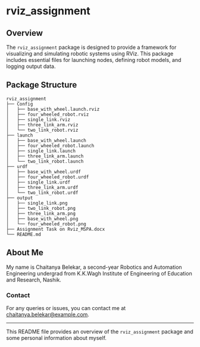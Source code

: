 # rviz_assignment

## Overview
The `rviz_assignment` package is designed to provide a framework for visualizing and simulating robotic systems using RViz. This package includes essential files for launching nodes, defining robot models, and logging output data.

## Package Structure
```
rviz_assignment
├── Config
│   ├── base_with_wheel.launch.rviz
│   ├── four_wheeled_robot.rviz
│   ├── single_link.rviz
│   ├── three_link_arm.rviz
│   └── two_link_robot.rviz
├── launch
│   ├── base_with_wheel.launch
│   ├── four_wheeled_robot.launch
│   ├── single_link.launch
│   ├── three_link_arm.launch
│   └── two_link_robot.launch
├── urdf
│   ├── base_with_wheel.urdf
│   ├── four_wheeled_robot.urdf
│   ├── single_link.urdf
│   ├── three_link_arm.urdf
│   └── two_link_robot.urdf
├── output
│   ├── single_link.png
│   ├── two_link_robot.png
│   ├── three_link_arm.png
│   ├── base_with_wheel.png
│   └── four_wheeled_robot.png
├── Assignment Task on Rviz_MSPA.docx
└── README.md
```

## About Me
My name is Chaitanya Belekar, a second-year Robotics and Automation Engineering undergrad from K.K.Wagh Institute of Engineering of Education and Research, Nashik.

### Contact
For any queries or issues, you can contact me at [chaitanya.belekar@example.com](mailto:chaitanya.belekar@example.com).

---

This README file provides an overview of the `rviz_assignment` package and some personal information about myself.
